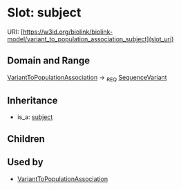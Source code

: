 # Slot: subject




URI: [https://w3id.org/biolink/biolink-model/variant_to_population_association_subject](slot_uri)
## Domain and Range

[VariantToPopulationAssociation](VariantToPopulationAssociation.md) ->  <sub>REQ</sub> [SequenceVariant](SequenceVariant.md)
## Inheritance

 *  is_a: [subject](subject.md)
## Children

## Used by

 * [VariantToPopulationAssociation](VariantToPopulationAssociation.md)
